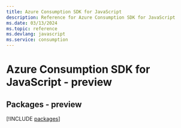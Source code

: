 ```yaml
---
title: Azure Consumption SDK for JavaScript
description: Reference for Azure Consumption SDK for JavaScript
ms.date: 03/13/2024
ms.topic: reference
ms.devlang: javascript
ms.service: consumption
---
```

# Azure Consumption SDK for JavaScript - preview
## Packages - preview
[!INCLUDE [packages](consumption-index.md)]